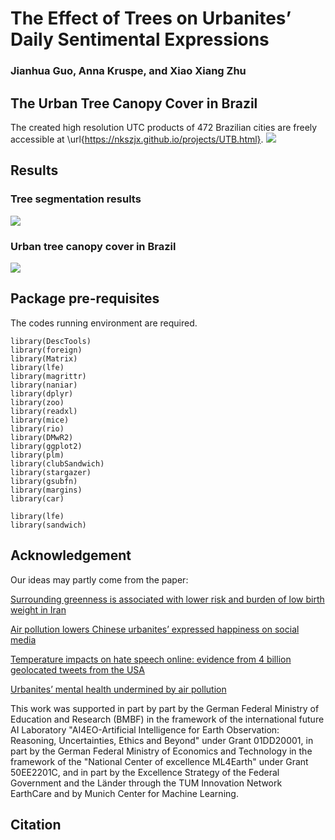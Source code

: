 

# The Effect of Trees on Urbanites’ Daily Sentimental Expressions

### Jianhua Guo, Anna Kruspe, and Xiao Xiang Zhu


## The Urban Tree Canopy Cover in Brazil
The created high resolution UTC products of 472 Brazilian cities are freely accessible at \url{https://nkszjx.github.io/projects/UTB.html}.
![](/figure/TreeSeg_Network.png)


## Results
### Tree segmentation results
![](/figure/tree.png)

### Urban tree canopy cover in Brazil
![](/figure/Graphical.png)

## Package pre-requisites
The codes running environment are required. 

```
library(DescTools)
library(foreign)
library(Matrix)
library(lfe)  
library(magrittr)
library(naniar)
library(dplyr)
library(zoo)
library(readxl)
library(mice)
library(rio)
library(DMwR2)
library(ggplot2)
library(plm)
library(clubSandwich)
library(stargazer)
library(gsubfn)
library(margins)
library(car)

library(lfe)
library(sandwich)
```

## Acknowledgement

Our ideas may partly come from the paper:

[Surrounding greenness is associated with lower risk and burden of low birth weight in Iran](https://www.nature.com/articles/s41467-023-43425-6#:~:text=By%20involving%20~4%20million%20Iranian,risks%20of%20LBW%20and%20TLBW)

[Air pollution lowers Chinese urbanites’ expressed happiness on social media](https://www.nature.com/articles/s41562-018-0521-2)

[Temperature impacts on hate speech online: evidence from 4 billion geolocated tweets from the USA](https://www.thelancet.com/journals/lanplh/article/PIIS2542-5196(22)00173-5/fulltext)

[Urbanites’ mental health undermined by air pollution](https://www.nature.com/articles/s41893-022-01032-1)



This work was supported in part by part by the German Federal Ministry of Education and Research (BMBF) in the framework of the international future AI Laboratory "AI4EO-Artificial Intelligence for Earth Observation: Reasoning, Uncertainties, Ethics and Beyond" under Grant 01DD20001, in part by the German Federal Ministry of Economics and Technology in the framework of the "National Center of excellence ML4Earth" under Grant 50EE2201C, and in part by the Excellence Strategy of the Federal Government and the Länder through the TUM Innovation Network EarthCare and by Munich Center for Machine Learning.


## Citation

```

```


